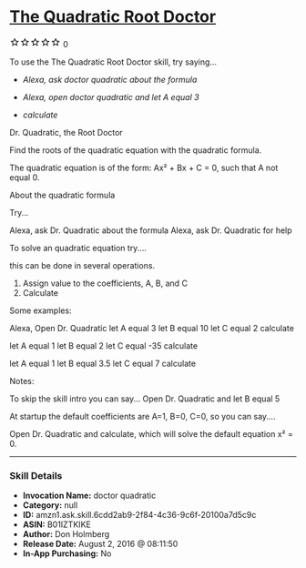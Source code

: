 # [The Quadratic Root Doctor](http://alexa.amazon.com/#skills/amzn1.ask.skill.6cdd2ab9-2f84-4c36-9c6f-20100a7d5c9c)
![0 stars](../../images/ic_star_border_black_18dp_1x.png)![0 stars](../../images/ic_star_border_black_18dp_1x.png)![0 stars](../../images/ic_star_border_black_18dp_1x.png)![0 stars](../../images/ic_star_border_black_18dp_1x.png)![0 stars](../../images/ic_star_border_black_18dp_1x.png) 0

To use the The Quadratic Root Doctor skill, try saying...

* *Alexa, ask doctor quadratic about the formula*

* *Alexa, open doctor quadratic and let A equal 3*

* *calculate*

Dr. Quadratic, the Root Doctor

Find the roots of the quadratic equation with the quadratic formula.

The quadratic equation is of the form:
Ax² + Bx + C = 0, such that A not equal 0.

About the quadratic formula

Try...

Alexa, ask Dr. Quadratic about the formula
Alexa, ask Dr. Quadratic for help

To solve an quadratic equation try....

this can be done in several operations. 
1. Assign value to the coefficients, A, B, and C
2. Calculate

Some examples:

Alexa, Open Dr. Quadratic
let A equal 3
let B equal 10
let C equal 2
calculate

let A equal 1
let B equal 2
let C equal -35
calculate

let A equal 1
let B equal 3.5
let C equal 7
calculate

Notes:

To skip the skill intro you can say...
Open Dr. Quadratic and let B equal 5

At startup the default coefficients are A=1, B=0, C=0, so you can say....

Open Dr. Quadratic and calculate, which will solve the default equation
x² = 0.

***

### Skill Details

* **Invocation Name:** doctor quadratic
* **Category:** null
* **ID:** amzn1.ask.skill.6cdd2ab9-2f84-4c36-9c6f-20100a7d5c9c
* **ASIN:** B01IZTKIKE
* **Author:** Don Holmberg
* **Release Date:** August 2, 2016 @ 08:11:50
* **In-App Purchasing:** No
